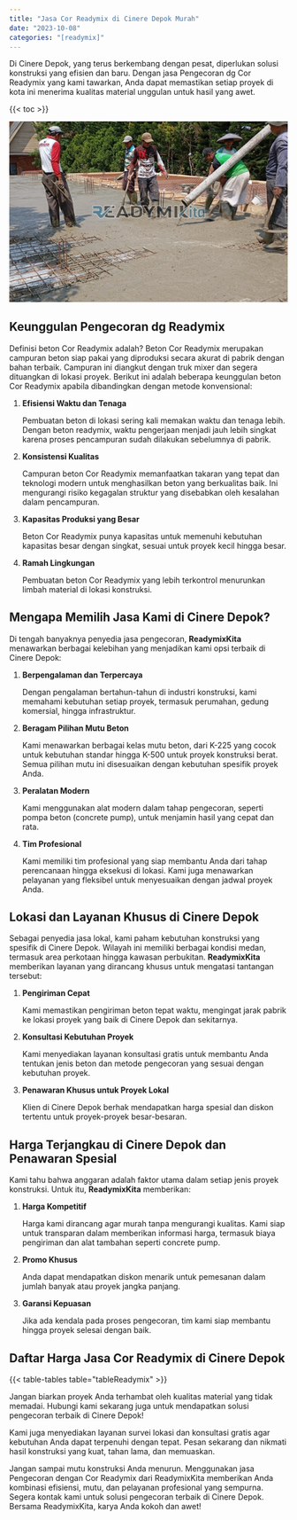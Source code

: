```yaml
---
title: "Jasa Cor Readymix di Cinere Depok Murah"
date: "2023-10-08"
categories: "[readymix]"
---
```


Di Cinere Depok, yang terus berkembang dengan pesat, diperlukan solusi konstruksi yang efisien dan baru. Dengan jasa Pengecoran dg Cor Readymix yang kami tawarkan, Anda dapat memastikan setiap proyek di kota ini menerima kualitas material unggulan untuk hasil yang awet.

{{< toc >}}

![Jasa Cor Readymix di Cinere Depok Murah](/images/readymix/cor-readymix-18.jpg)

## Keunggulan Pengecoran dg Readymix

Definisi beton Cor Readymix adalah? Beton Cor Readymix merupakan campuran beton siap pakai yang diproduksi secara akurat di pabrik dengan bahan terbaik. Campuran ini diangkut dengan truk mixer dan segera dituangkan di lokasi proyek. Berikut ini adalah beberapa keunggulan beton Cor Readymix apabila dibandingkan dengan metode konvensional:

1. **Efisiensi Waktu dan Tenaga**

   Pembuatan beton di lokasi sering kali memakan waktu dan tenaga lebih. Dengan beton readymix, waktu pengerjaan menjadi jauh lebih singkat karena proses pencampuran sudah dilakukan sebelumnya di pabrik.

2. **Konsistensi Kualitas**

   Campuran beton Cor Readymix memanfaatkan takaran yang tepat dan teknologi modern untuk menghasilkan beton yang berkualitas baik. Ini mengurangi risiko kegagalan struktur yang disebabkan oleh kesalahan dalam pencampuran.

3. **Kapasitas Produksi yang Besar**

   Beton Cor Readymix punya kapasitas untuk memenuhi kebutuhan kapasitas besar dengan singkat, sesuai untuk proyek kecil hingga besar.

4. **Ramah Lingkungan**

   Pembuatan beton Cor Readymix yang lebih terkontrol menurunkan limbah material di lokasi konstruksi.

## Mengapa Memilih Jasa Kami di Cinere Depok?

Di tengah banyaknya penyedia jasa pengecoran, **ReadymixKita** menawarkan berbagai kelebihan yang menjadikan kami opsi terbaik di Cinere Depok:

1. **Berpengalaman dan Terpercaya**

   Dengan pengalaman bertahun-tahun di industri konstruksi, kami memahami kebutuhan setiap proyek, termasuk perumahan, gedung komersial, hingga infrastruktur.

2. **Beragam Pilihan Mutu Beton**

   Kami menawarkan berbagai kelas mutu beton, dari K-225 yang cocok untuk kebutuhan standar hingga K-500 untuk proyek konstruksi berat. Semua pilihan mutu ini disesuaikan dengan kebutuhan spesifik proyek Anda.

3. **Peralatan Modern**

   Kami menggunakan alat modern dalam tahap pengecoran, seperti pompa beton (concrete pump), untuk menjamin hasil yang cepat dan rata.

4. **Tim Profesional**

   Kami memiliki tim profesional yang siap membantu Anda dari tahap perencanaan hingga eksekusi di lokasi. Kami juga menawarkan pelayanan yang fleksibel untuk menyesuaikan dengan jadwal proyek Anda.

## Lokasi dan Layanan Khusus di Cinere Depok

Sebagai penyedia jasa lokal, kami paham kebutuhan konstruksi yang spesifik di Cinere Depok. Wilayah ini memiliki berbagai kondisi medan, termasuk area perkotaan hingga kawasan perbukitan. **ReadymixKita** memberikan layanan yang dirancang khusus untuk mengatasi tantangan tersebut:

1. **Pengiriman Cepat**

   Kami memastikan pengiriman beton tepat waktu, mengingat jarak pabrik ke lokasi proyek yang baik di Cinere Depok dan sekitarnya.

2. **Konsultasi Kebutuhan Proyek**

   Kami menyediakan layanan konsultasi gratis untuk membantu Anda tentukan jenis beton dan metode pengecoran yang sesuai dengan kebutuhan proyek.

3. **Penawaran Khusus untuk Proyek Lokal**

   Klien di Cinere Depok berhak mendapatkan harga spesial dan diskon tertentu untuk proyek-proyek besar-besaran.

## Harga Terjangkau di Cinere Depok dan Penawaran Spesial

Kami tahu bahwa anggaran adalah faktor utama dalam setiap jenis proyek konstruksi. Untuk itu, **ReadymixKita** memberikan:

1. **Harga Kompetitif**

   Harga kami dirancang agar murah tanpa mengurangi kualitas. Kami siap untuk transparan dalam memberikan informasi harga, termasuk biaya pengiriman dan alat tambahan seperti concrete pump.

2. **Promo Khusus**

   Anda dapat mendapatkan diskon menarik untuk pemesanan dalam jumlah banyak atau proyek jangka panjang.

3. **Garansi Kepuasan**

   Jika ada kendala pada proses pengecoran, tim kami siap membantu hingga proyek selesai dengan baik.

## Daftar Harga Jasa Cor Readymix di Cinere Depok

{{< table-tables table="tableReadymix" >}}

Jangan biarkan proyek Anda terhambat oleh kualitas material yang tidak memadai. Hubungi kami sekarang juga untuk mendapatkan solusi pengecoran terbaik di Cinere Depok!

Kami juga menyediakan layanan survei lokasi dan konsultasi gratis agar kebutuhan Anda dapat terpenuhi dengan tepat. Pesan sekarang dan nikmati hasil konstruksi yang kuat, tahan lama, dan memuaskan.

Jangan sampai mutu konstruksi Anda menurun. Menggunakan jasa Pengecoran dengan Cor Readymix dari ReadymixKita memberikan Anda kombinasi efisiensi, mutu, dan pelayanan profesional yang sempurna. Segera kontak kami untuk solusi pengecoran terbaik di Cinere Depok. Bersama ReadymixKita, karya Anda kokoh dan awet!